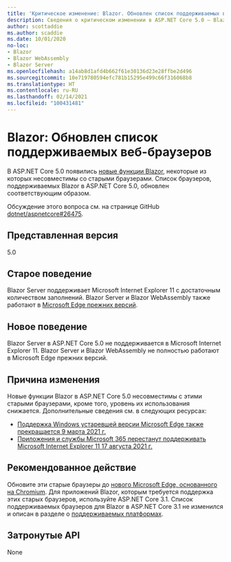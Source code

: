 ```yaml
---
title: 'Критическое изменение: Blazor. Обновлен список поддерживаемых веб-браузеров'
description: Сведения о критическом изменении в ASP.NET Core 5.0 — Blazor. Обновлен список поддерживаемых веб-браузеров
author: scottaddie
ms.author: scaddie
ms.date: 10/01/2020
no-loc:
- Blazor
- Blazor WebAssembly
- Blazor Server
ms.openlocfilehash: a14ab8d1afd4b662f61e30136d23e28ffbe2d496
ms.sourcegitcommit: 10e719780594efc781b15295e499c66f316068b8
ms.translationtype: HT
ms.contentlocale: ru-RU
ms.lasthandoff: 02/14/2021
ms.locfileid: "100431481"
---
```

# <a name="blazor-updated-browser-support"></a>Blazor: Обновлен список поддерживаемых веб-браузеров

В ASP.NET Core 5.0 появились [новые функции Blazor](https://github.com/dotnet/aspnetcore/issues/21514), некоторые из которых несовместимы со старыми браузерами. Список браузеров, поддерживаемых Blazor в ASP.NET Core 5.0, обновлен соответствующим образом.

Обсуждение этого вопроса см. на странице GitHub [dotnet/aspnetcore#26475](https://github.com/dotnet/aspnetcore/issues/26475).

## <a name="version-introduced"></a>Представленная версия

5.0

## <a name="old-behavior"></a>Старое поведение

Blazor Server поддерживает Microsoft Internet Explorer 11 с достаточным количеством заполнений. Blazor Server и Blazor WebAssembly также работают в [Microsoft Edge прежних версий](https://support.microsoft.com/help/4533505/what-is-microsoft-edge-legacy).

## <a name="new-behavior"></a>Новое поведение

Blazor Server в ASP.NET Core 5.0 не поддерживается в Microsoft Internet Explorer 11. Blazor Server и Blazor WebAssembly не полностью работают в Microsoft Edge прежних версий.

## <a name="reason-for-change"></a>Причина изменения

Новые функции Blazor в ASP.NET Core 5.0 несовместимы с этими старыми браузерами, кроме того, уровень их использования снижается. Дополнительные сведения см. в следующих ресурсах:

* [Поддержка Windows устаревшей версии Microsoft Edge также прекращается 9 марта 2021 г.](https://support.microsoft.com/help/4533505/what-is-microsoft-edge-legacy)
* [Приложения и службы Microsoft 365 перестанут поддерживать Microsoft Internet Explorer 11 17 августа 2021 г.](/lifecycle/announcements/m365-ie11-microsoft-edge-legacy)

## <a name="recommended-action"></a>Рекомендованное действие

Обновите эти старые браузеры до [нового Microsoft Edge, основанного на Chromium](https://www.microsoft.com/edge). Для приложений Blazor, которым требуется поддержка этих старых браузеров, используйте ASP.NET Core 3.1. Список поддерживаемых браузеров для Blazor в ASP.NET Core 3.1 не изменился и описан в разделе о [поддерживаемых платформах](/aspnet/core/blazor/supported-platforms?view=aspnetcore-3.1).

## <a name="affected-apis"></a>Затронутые API

None

<!--

### Category

ASP.NET Core

### Affected APIs

Not detectable via API analysis

-->
